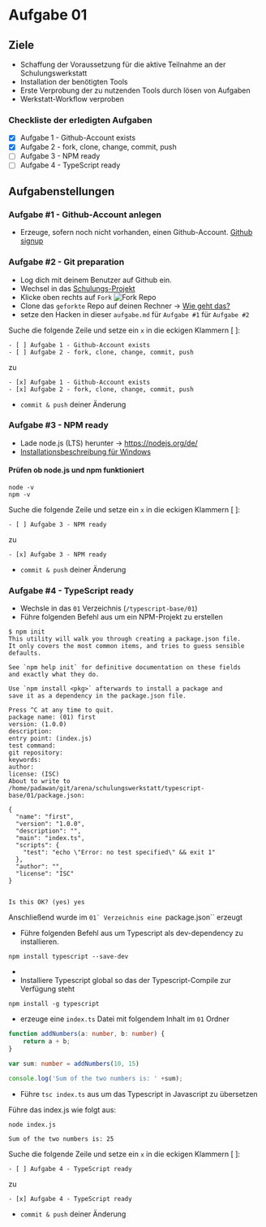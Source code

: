 # Aufgabe 01

## Ziele

* Schaffung der Voraussetzung für die aktive Teilnahme an der Schulungswerkstatt
* Installation der benötigten Tools
* Erste Verprobung der zu nutzenden Tools durch lösen von Aufgaben
* Werkstatt-Workflow verproben

### Checkliste der erledigten Aufgaben

- [x] Aufgabe 1 - Github-Account exists
- [x] Aufgabe 2 - fork, clone, change, commit, push
- [ ] Aufgabe 3 - NPM ready
- [ ] Aufgabe 4 - TypeScript ready

## Aufgabenstellungen

### Aufgabe #1 - Github-Account anlegen
* Erzeuge, sofern noch nicht vorhanden, einen Github-Account. [Github signup](https://github.com/signup?ref_cta=Sign+up&ref_loc=header+logged+out&ref_page=%2F&source=header-home)

### Aufgabe #2 - Git preparation
* Log dich mit deinem Benutzer auf Github ein.
* Wechsel in das [Schulungs-Projekt](https://github.com/arena-schulungswerkstatt/typescript-base)
* Klicke oben rechts auf ``Fork``
 ![Fork Repo](img/fork-github-repo.png "Fork Repo")
* Clone das ``geforkte`` Repo auf deinen Rechner -> [Wie geht das?](clone-repo.md)
* setze den Hacken in dieser ``aufgabe.md`` für ``Aufgabe #1`` für ``Aufgabe #2``

Suche die folgende Zeile und setze ein ```x``` in die eckigen Klammern [ ]:
````shell
- [ ] Aufgabe 1 - Github-Account exists
- [ ] Aufgabe 2 - fork, clone, change, commit, push
````
zu
````shell
- [x] Aufgabe 1 - Github-Account exists
- [x] Aufgabe 2 - fork, clone, change, commit, push
````
* ``commit & push`` deiner Änderung 

### Aufgabe #3 - NPM ready
* Lade node.js (LTS) herunter -> https://nodejs.org/de/
* [Installationsbeschreibung für Windows](https://treehouse.github.io/installation-guides/windows/node-windows.html)

#### Prüfen ob node.js und npm funktioniert 
```shell
node -v
npm -v
```
Suche die folgende Zeile und setze ein ```x``` in die eckigen Klammern [ ]:
````shell
- [ ] Aufgabe 3 - NPM ready
````
zu
````shell
- [x] Aufgabe 3 - NPM ready
````
* ``commit & push`` deiner Änderung 

### Aufgabe #4 - TypeScript ready
* Wechsle in das ``01`` Verzeichnis (``/typescript-base/01``)
* Führe folgenden Befehl aus um ein NPM-Projekt zu erstellen

```shell
$ npm init
This utility will walk you through creating a package.json file.
It only covers the most common items, and tries to guess sensible defaults.

See `npm help init` for definitive documentation on these fields
and exactly what they do.

Use `npm install <pkg>` afterwards to install a package and
save it as a dependency in the package.json file.

Press ^C at any time to quit.
package name: (01) first
version: (1.0.0) 
description: 
entry point: (index.js) 
test command: 
git repository: 
keywords: 
author: 
license: (ISC) 
About to write to /home/padawan/git/arena/schulungswerkstatt/typescript-base/01/package.json:

{
  "name": "first",
  "version": "1.0.0",
  "description": "",
  "main": "index.ts",
  "scripts": {
    "test": "echo \"Error: no test specified\" && exit 1"
  },
  "author": "",
  "license": "ISC"
}


Is this OK? (yes) yes
```

Anschließend wurde im ``01` Verzeichnis eine ``package.json`` erzeugt

* Führe folgenden Befehl aus um Typescript als dev-dependency zu installieren.

````shell
npm install typescript --save-dev
````
* 
* Installiere Typescript global so das der Typescript-Compile zur Verfügung steht

````shell
npm install -g typescript
````

* erzeuge eine ``index.ts`` Datei mit folgendem Inhalt im ``01`` Ordner

```typescript
function addNumbers(a: number, b: number) { 
    return a + b; 
} 

var sum: number = addNumbers(10, 15) 

console.log('Sum of the two numbers is: ' +sum); 
```

* Führe ``tsc index.ts`` aus um das Typescript in Javascript zu übersetzen

Führe das index.js wie folgt aus:
```shell
node index.js

Sum of the two numbers is: 25
```

Suche die folgende Zeile und setze ein ```x``` in die eckigen Klammern [ ]:
````shell
- [ ] Aufgabe 4 - TypeScript ready
````
zu
````shell
- [x] Aufgabe 4 - TypeScript ready
````
* ``commit & push`` deiner Änderung 